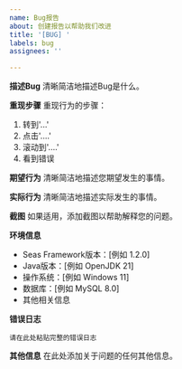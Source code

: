 ```yaml
---
name: Bug报告
about: 创建报告以帮助我们改进
title: '[BUG] '
labels: bug
assignees: ''

---
```


**描述Bug**
清晰简洁地描述Bug是什么。

**重现步骤**
重现行为的步骤：
1. 转到'...'
2. 点击'....'
3. 滚动到'....'
4. 看到错误

**期望行为**
清晰简洁地描述您期望发生的事情。

**实际行为**
清晰简洁地描述实际发生的事情。

**截图**
如果适用，添加截图以帮助解释您的问题。

**环境信息**
- Seas Framework版本：[例如 1.2.0]
- Java版本：[例如 OpenJDK 21]
- 操作系统：[例如 Windows 11]
- 数据库：[例如 MySQL 8.0]
- 其他相关信息

**错误日志**
```
请在此处粘贴完整的错误日志
```

**其他信息**
在此处添加关于问题的任何其他信息。
